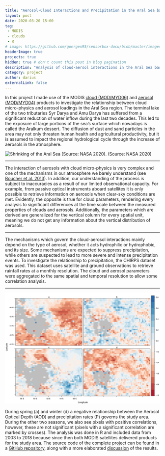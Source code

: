 ```yaml
---
title: "Aerosol-Cloud Interactions and Precipitation in the Aral Sea basin"
layout: post
date: 2020-03-20 15:00
tag: 
 - MODIS
 - clouds
 - R
# image: https://github.com/goergen95/sensorbox-docu/blob/master/images/index_background.jpg
headerImage: true
projects: true
hidden: true # don't count this post in blog pagination
description: "Analysis of cloud-aersol interactions in the Aral Sea basin."
category: project
author: darius
externalLink: false
---
```

In this project I made use of the MODIS [cloud
(MOD/MYD06)](https://modis.gsfc.nasa.gov/data/dataprod/mod06.php) and
[aerosol
(MOD/MYD04)](https://modis.gsfc.nasa.gov/data/dataprod/mod04.php)
products to investigate the relationship between cloud micro-physics and
aerosol loadings in the Aral Sea region. The terminal lake of the two
tributaries Syr Darya and Amu Darya has suffered from a significant
reduction of water inflow during the last two decades. This led to the
exposure of large portions of the sea’s surface which nowadays is called
the Aralkum dessert. The diffusion of dust and sand particles in the
area may not only threaten human health and agricultural productivity,
but it is assumed to impact the regional hydrological cycle through the
increase of aerosols in the atmosphere.

![Shrinking of the Aral Sea (Source: NASA
2020).](../assets/images/animation.gif) (Source: NASA 2020)

------------------------------------------------------------------------

The interaction of aerosols with cloud micro-physics is very complex and
one of the mechanisms in our atmosphere we barely understand (see
[Boucher et
al. 2013](https://www.ipcc.ch/site/assets/uploads/2018/02/WG1AR5_Chapter07_FINAL-1.pdf)).
In addition, our understanding of the process is subject to inaccuracies
as a result of our limited observational capacity. For example, from
passive optical instruments aboard satellites it is only possible to
retrieve information on aerosols when clear-sky conditions are met.
Evidently, the opposite is true for cloud parameters, rendering every
analysis to significant differences at the time scale between the
measured properties of clouds and aerosols. Additionally, the parameters
which are derived are generalized for the vertical column for every
spatial unit, meaning we do not get any information about the vertical
distribution of aerosols.

------------------------------------------------------------------------

The mechanisms which govern the cloud-aerosol interactions mainly depend
on the type of aerosol, whether it acts hydrophilic or hydrophobic, and
its size. Some mechanisms are expected to suppress precipitation, while
others are suspected to lead to more severe and intense precipitation
events. To investigate the relationship to precipitation, the CHIRPS
dataset was used. This dataset uses satellite and ground observations to
retrieve rainfall rates at a monthly resolution. The cloud and aerosol
parameters were aggregated to the same spatial and temporal resolution
to allow some correlation analysis.

------------------------------------------------------------------------

![Correlation AOD and P](../assets/images/cor_AOD_550_RH.png)

During spring (a) and winter (d) a negative relationship between the
Aerosol Optical Depth (AOD) and precipitation rates (P) governs the
study area. During the other two seasons, we also see pixels with
positive correlations, however, these are not significant (pixels with a
significant correlation are marked by crosses). The analysis was done in
R and included data from 2003 to 2018 because since then both MODIS
satellites delivered products for the study area. The source code of the
complete project can be found in a [GitHub
repository](https://github.com/goergen95/aciASB), along with a more
elaborated
[discussion](https://github.com/goergen95/aciASB/blob/master/docs/report_II.pdf)
of the results.
